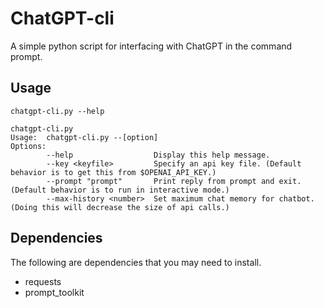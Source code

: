 # ChatGPT-cli
A simple python script for interfacing with ChatGPT in the command prompt.

## Usage
```chatgpt-cli.py --help```
```
chatgpt-cli.py
Usage:  chatgpt-cli.py --[option]
Options:
        --help                  Display this help message.
        --key <keyfile>         Specify an api key file. (Default behavior is to get this from $OPENAI_API_KEY.)
        --prompt "prompt"       Print reply from prompt and exit. (Default behavior is to run in interactive mode.)
        --max-history <number>  Set maximum chat memory for chatbot. (Doing this will decrease the size of api calls.)
```

## Dependencies
The following are dependencies that you may need to install.
- requests
- prompt_toolkit
